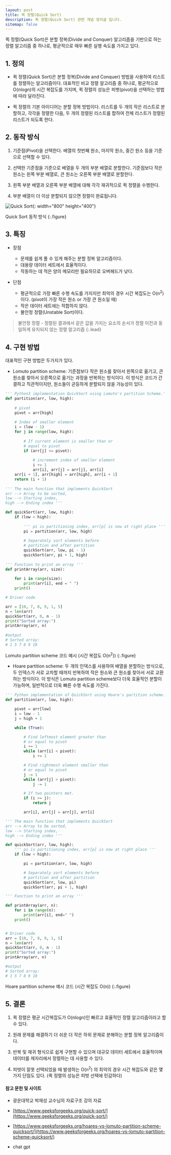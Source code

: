 ```yaml
---
layout: post
title: 퀵 정렬(Quick Sort)
description: 퀵 정렬(Quick Sort) 관련 개념 정리글 입니다.
sitemap: false
---
```


퀵 정렬(Quick Sort)은 분할 정복(Divide and Conquer) 알고리즘을 기반으로 하는 정렬 알고리즘 중 하나로, 평균적으로 매우 빠른 실행 속도를 가지고 있다.

## 1. 정의

- 퀵 정렬(Quick Sort)은 분할 정복(Divide and Conquer) 방법을 사용하여 리스트를 정렬하는 알고리즘이다. 대표적인 비교 정렬 알고리즘 중 하나로,
평균적으로 O(nlogn)의 시간 복잡도를 가지며, 퀵 정렬의 성능은 피벗(pivot)을 선택하는 방법에 따라 달라진다.

- 퀵 정렬의 기본 아이디어는 분할 정복 방법이다. 리스트를 두 개의 작은 리스트로 분할하고, 각각을 정렬한 다음, 두 개의 정렬된 리스트를 합하여 전체 리스트가 
정렬된 리스트가 되도록 한다.

## 2. 동작 방식

1. 기준점(Pivot)을 선택한다. 배열의 첫번째 원소, 마지막 원소, 중간 원소 등을 기준으로 선택할 수 있다.

2. 선택한 기준점을 기준으로 배열을 두 개의 부분 배열로 분할한다. 기준점보다 작은 원소는 왼쪽 부분 배열로, 큰 원소는 오른쪽 부분 배열로 분할한다.

3. 왼쪽 부분 배열과 오른쪽 부분 배열에 대해 각각 재귀적으로 퀵 정렬을 수행한다.

4. 부분 배열이 더 이상 분할되지 않으면 정렬이 완료됩니다.

![Quick Sort](/assets/img/blog/QuickSort.png){: width="800" height="400"}

Quick Sort 동작 방식
{:.figure}

## 3. 특징

* 장점
    * 문제를 쉽게 풀 수 있게 해주는 분할 정복 알고리즘이다.
    * 대용량 데이터 세트에서 효율적이다.
    * 작동하는 데 적은 양의 메모리만 필요하므로 오버헤드가 낮다.

* 단점
    * 평균적으로 가장 빠른 수행 속도를 가지지만 최악의 경우 시간 복잡도는 O(n<sup>2</sup>)이다. (pivot이 가장 작은 원소 or 가장 큰 원소일 때)
    * 작은 데이터 세트에는 적합하지 않다.
    * 불안정 정렬(Unstable Sort)이다.

> 불안정 정렬 - 정렬된 결과에서 같은 값을 가지는 요소의 순서가 정렬 이전과 동일하게 유지되지 않는 정렬 알고리즘
{:.lead}

## 4. 구현 방법
대표적인 구현 방법은 두가지가 있다.

- Lomuto partition scheme: 기준점보다 작은 원소를 찾아서 왼쪽으로 옮기고, 큰 원소를 찾아서 오른쪽으로 옮기는 과정을 반복하는 방식이다.
이 방식은 코드가 간결하고 직관적이지만, 원소들이 균등하게 분할되지 않을 가능성이 있다.

~~~python
''' Python3 implementation QuickSort using Lomuto's partition Scheme.'''
def partition(arr, low, high):
	
	# pivot
	pivot = arr[high]
	
	# Index of smaller element
	i = (low - 1)
	for j in range(low, high):
		
		# If current element is smaller than or
		# equal to pivot
		if (arr[j] <= pivot):
			
			# increment index of smaller element
			i += 1
			arr[i], arr[j] = arr[j], arr[i]
	arr[i + 1], arr[high] = arr[high], arr[i + 1]
	return (i + 1)
	
''' The main function that implements QuickSort
arr --> Array to be sorted,
low --> Starting index,
high --> Ending index '''

def quickSort(arr, low, high):
	if (low < high):
		
		''' pi is partitioning index, arr[p] is now at right place '''
		pi = partition(arr, low, high)
		
		# Separately sort elements before
		# partition and after partition
		quickSort(arr, low, pi - 1)
		quickSort(arr, pi + 1, high)
		
''' Function to print an array '''
def printArray(arr, size):
	
	for i in range(size):
		print(arr[i], end = " ")
	print()

# Driver code

arr = [10, 7, 8, 9, 1, 5]
n = len(arr)
quickSort(arr, 0, n - 1)
print("Sorted array:")
printArray(arr, n)
	
#output
# Sorted array: 
# 1 5 7 8 9 10 
~~~

Lomuto partition scheme 코드 예시 (시간 복잡도 O(n<sup>2</sup>))
{:.figure}


- Hoare partition scheme: 두 개의 인덱스를 사용하여 배열을 분할하는 방식으로, 두 인덱스가 서로 교차할 때까지 반복하여 작은 원소와 큰 원소를 찾아서
 서로 교환하는 방식이다. 이 방식은 Lomuto partition scheme보다 더욱 효율적인 분할이 가능하며, 일반적으로 더욱 빠른 수행 속도를 가진다.

~~~python
''' Python implementation of QuickSort using Hoare's partition scheme. '''
def partition(arr, low, high):

	pivot = arr[low]
	i = low - 1
	j = high + 1

	while (True):

		# Find leftmost element greater than
		# or equal to pivot
		i += 1
		while (arr[i] < pivot):
			i += 1

		# Find rightmost element smaller than
		# or equal to pivot
		j -= 1
		while (arr[j] > pivot):
			j -= 1

		# If two pointers met.
		if (i >= j):
			return j

		arr[i], arr[j] = arr[j], arr[i]

''' The main function that implements QuickSort
arr --> Array to be sorted,
low --> Starting index,
high --> Ending index '''

def quickSort(arr, low, high):
	''' pi is partitioning index, arr[p] is now	at right place '''
	if (low < high):

		pi = partition(arr, low, high)

		# Separately sort elements before
		# partition and after partition
		quickSort(arr, low, pi)
		quickSort(arr, pi + 1, high)

''' Function to print an array '''

def printArray(arr, n):
	for i in range(n):
		print(arr[i], end=" ")
	print()


# Driver code
arr = [10, 7, 8, 9, 1, 5]
n = len(arr)
quickSort(arr, 0, n - 1)
print("Sorted array:")
printArray(arr, n)

#output
# Sorted array: 
# 1 5 7 8 9 10 
~~~

Hoare partition scheme 예시 코드 (시간 복잡도 O(n))
{:.figure}

## 5. 결론

1. 퀵 정렬은 평균 시간복잡도가 O(nlogn)인 빠르고 효율적인 정렬 알고리즘이라고 할 수 있다.

2. 원래 문제를 해결하기 더 쉬운 더 작은 하위 문제로 분해하는 분할 정복 알고리즘이다.

3. 반복 및 재귀 형식으로 쉽게 구현할 수 있으며 대규모 데이터 세트에서 효율적이며 데이터를 제자리에서 정렬하는 데 사용할 수 있다.

4. 피벗이 잘못 선택되었을 때 발생하는 O(n<sup>2</sup>) 의 최악의 경우 시간 복잡도와 같은 몇 가지 단점도 있다. (퀵 정렬의 성능은 피벗 선택에 민감하다)

#### **참고 문헌 및 사이트** 

- 광운대학교 박재성 교수님의 자료구조 강의 자료

- [https://www.geeksforgeeks.org/quick-sort/](https://www.geeksforgeeks.org/quick-sort/)

- [https://www.geeksforgeeks.org/hoares-vs-lomuto-partition-scheme-quicksort/](https://www.geeksforgeeks.org/hoares-vs-lomuto-partition-scheme-quicksort/)

- chat gpt